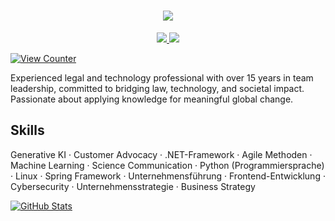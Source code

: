 <h1 align="center">
    <img src="https://readme-typing-svg.herokuapp.com/?font=Righteous&size=35&center=true&vCenter=true&width=500&height=70&duration=4000&lines=Hi+There!+👋;+I'm+Stephanie+N.;" /> 
</h1>

<div align="center"> 
  <a href="https://www.linkedin.com/in/stephanie-ness/" target="_blank">
    <img src="https://img.shields.io/badge/LinkedIn-0077B5?style=for-the-badge&logo=linkedin&logoColor=white" target="_blank" />
  </a>

  <a href="https://github.com/seiccn" target="_blank">
     <img src="https://img.shields.io/badge/Portfolio-FF5722?style=for-the-badge&logo=todoist&logoColor=white" target="_blank" /> <!-- sqlite, safari, google-chrome are other good icon options -->
  </a>
</div>

[![View Counter](https://komarev.com/ghpvc/?username=stephanie-profile&color=blueviolet)](https://github.com/stephanie-profile)

Experienced legal and technology professional with over 15 years in team leadership, committed to bridging law, technology, and societal impact. Passionate about applying knowledge for meaningful global change.

## Skills

Generative KI · Customer Advocacy · .NET-Framework · Agile Methoden · Machine Learning · Science Communication · Python (Programmiersprache) · Linux · Spring Framework · Unternehmensführung · Frontend-Entwicklung · Cybersecurity · Unternehmensstrategie · Business Strategy

[![GitHub Stats](https://github-readme-stats.vercel.app/api?username=seiccn&show_icons=true&theme=radical)](https://github.com/seiccn)


